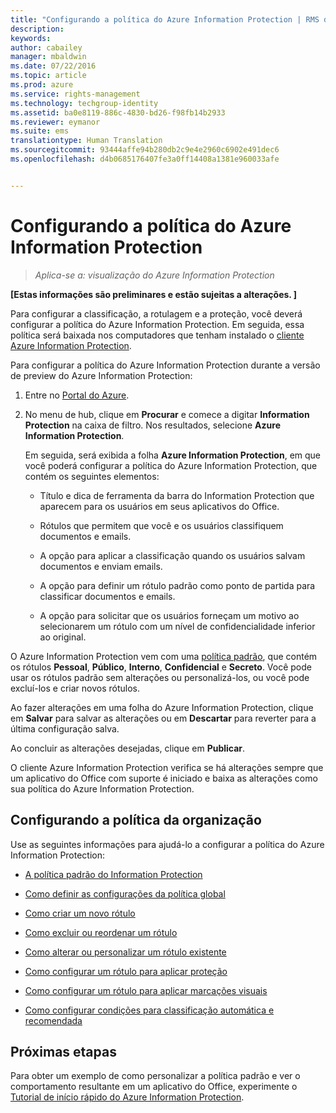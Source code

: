 ```yaml
---
title: "Configurando a política do Azure Information Protection | RMS do Azure"
description: 
keywords: 
author: cabailey
manager: mbaldwin
ms.date: 07/22/2016
ms.topic: article
ms.prod: azure
ms.service: rights-management
ms.technology: techgroup-identity
ms.assetid: ba0e8119-886c-4830-bd26-f98fb14b2933
ms.reviewer: eymanor
ms.suite: ems
translationtype: Human Translation
ms.sourcegitcommit: 93444affe94b280db2c9e4e2960c6902e491dec6
ms.openlocfilehash: d4b0685176407fe3a0ff14408a1381e960033afe


---
```


# Configurando a política do Azure Information Protection

>*Aplica-se a: visualização do Azure Information Protection*

**[Estas informações são preliminares e estão sujeitas a alterações. ]**

Para configurar a classificação, a rotulagem e a proteção, você deverá configurar a política do Azure Information Protection. Em seguida, essa política será baixada nos computadores que tenham instalado o [cliente Azure Information Protection](https://www.microsoft.com/en-us/download/details.aspx?id=53018).

Para configurar a política do Azure Information Protection durante a versão de preview do Azure Information Protection:

1. Entre no [Portal do Azure](https://portal.azure.com).

2. No menu de hub, clique em **Procurar** e comece a digitar **Information Protection** na caixa de filtro. Nos resultados, selecione **Azure Information Protection**. 

    Em seguida, será exibida a folha **Azure Information Protection**, em que você poderá configurar a política do Azure Information Protection, que contém os seguintes elementos:

    - Título e dica de ferramenta da barra do Information Protection que aparecem para os usuários em seus aplicativos do Office.

    - Rótulos que permitem que você e os usuários classifiquem documentos e emails.

    - A opção para aplicar a classificação quando os usuários salvam documentos e enviam emails.

    - A opção para definir um rótulo padrão como ponto de partida para classificar documentos e emails.

    - A opção para solicitar que os usuários forneçam um motivo ao selecionarem um rótulo com um nível de confidencialidade inferior ao original.


O Azure Information Protection vem com uma [política padrão](configure-policy-default.md), que contém os rótulos **Pessoal**, **Público**, **Interno**, **Confidencial** e **Secreto**. Você pode usar os rótulos padrão sem alterações ou personalizá-los, ou você pode excluí-los e criar novos rótulos.

Ao fazer alterações em uma folha do Azure Information Protection, clique em **Salvar** para salvar as alterações ou em **Descartar** para reverter para a última configuração salva. 

Ao concluir as alterações desejadas, clique em **Publicar**. 

O cliente Azure Information Protection verifica se há alterações sempre que um aplicativo do Office com suporte é iniciado e baixa as alterações como sua política do Azure Information Protection.

## Configurando a política da organização

Use as seguintes informações para ajudá-lo a configurar a política do Azure Information Protection:

- [A política padrão do Information Protection](configure-policy-default.md)

- [Como definir as configurações da política global](configure-policy-settings.md)

- [Como criar um novo rótulo](configure-policy-new-label.md)

- [Como excluir ou reordenar um rótulo](configure-policy-delete-reorder.md)

- [Como alterar ou personalizar um rótulo existente](configure-policy-change-label.md)

- [Como configurar um rótulo para aplicar proteção](configure-policy-protection.md)

- [Como configurar um rótulo para aplicar marcações visuais](configure-policy-markings.md)

- [Como configurar condições para classificação automática e recomendada](configure-policy-classification.md)

## Próximas etapas

Para obter um exemplo de como personalizar a política padrão e ver o comportamento resultante em um aplicativo do Office, experimente o [Tutorial de início rápido do Azure Information Protection](infoprotect-quick-start-tutorial.md).




<!--HONumber=Jul16_HO5-->


